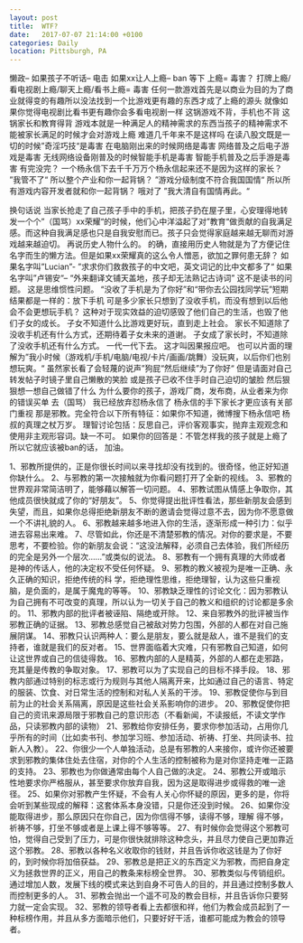 ```yaml
---
layout: post
title:  WTF?
date:   2017-07-07 21:14:00 +0100
categories: Daily
location: Pittsburgh, PA
---
```


懒政–
如果孩子不听话– 电击
如果xx让人上瘾– ban
等下
上瘾= 毒害？
打牌上瘾/看电视剧上瘾/聊天上瘾/看书上瘾= 毒害
任何一款游戏首先是以商业为目的为了商业就得变的有趣所以没法找到一个比游戏更有趣的东西才成了上瘾的源头
就像如果你觉得电视剧比看书更有趣你会多看电视剧一样
这锅游戏不背，手机也不背
这锅家长和教育得背
游戏本就是一种满足人的精神需求的东西当孩子的精神需求不能被家长满足的时候才会对游戏上瘾
难道几千年来不是这样吗
在读八股文既是一切的时候”奇淫巧技“是毒害
在电脑刚出来的时候网络是毒害
网络普及之后电子游戏是毒害
无线网络设备刚普及的时候智能手机是毒害
智能手机普及之后手游是毒害
有完没完？
一个杨永信下去千千万万个杨永信起来还不是因为这样的家长？
”我管不了“
所以整个产业和你一起背锅？
”游戏分级制度不符合我国国情“
所以所有游戏内容开发者就和你一起背锅？
哦对了
”我大清自有国情再此。“

换句话说
当家长抢走了自己孩子手中的手机，把孩子扔在屋子里，心安理得地转发一个个”（国骂）xx荣耀“的时候，他们心中洋溢起了对”教育“做贡献的自我满足感。而这种自我满足感也只是自我安慰而已。孩子只会觉得家庭越来越无聊而对游戏越来越迫切。
再说历史人物什么的。
的确，直接用历史人物就是为了方便记住名字而生的懒方法。但是如果xx荣耀真的这么令人憎恶，欲加之罪何患无辞？
如果名字叫”Lucian”- ”求求你们救救孩子的中文吧，英文词记的比中文都多了“
如果名字叫”卢锡安“– “外来翻译文铺天盖地，孩子却无法熟记古诗词”
这不是读书的问题。
这是思维惯性问题。
“没收了手机是为了你好”和“带你去公园找同学玩”短期结果都是一样的：放下手机
可是多少家长只想到了没收手机，而没有想到以后他会不会更想玩手机？
这种对于现实效益的迫切感毁了他们自己的生活，也毁了他们子女的成长。
子女不知道什么比游戏更好玩，直到走上社会。
家长不知道除了没收手机还有什么方式，还期待着子女未来的道谢。
子女成了家长时，不知道除了没收手机还有什么方式。
一代一代下去。
这才叫因果报应吧。
也可以片面的理解为”我小时候（游戏机/手机/电脑/电视/卡片/画画/跳舞）没玩爽，以后你们也别想玩爽。“
虽然家长看了会轻蔑的说声”狗屁“然后继续”为了你好“
但是请面对自己转发帖子时镜子里自己懒散的笑脸
或是孩子已收不住手时自己迫切的皱脸
然后狠狠想一想自己做错了什么
为什么要你的孩子，游戏厂商，发布商，从业者来为你的错误买单
去（国骂）
我已经放弃怼杨永信了
杨永信的手下家长才更应该有关部门重视
那是邪教。完全符合以下所有特征：如果你不知道，微博搜下杨永信吧
杨叔的真理之杖万岁。
理智讨论包括：反思自己，评价客观事实，抛弃主观观念和使用非主观形容词。缺一不可。
如果你的回答是：不管怎样我的孩子就是上瘾了所以它就应该被ban的话，
加油。

1、邪教所提供的，正是你很长时间以来寻找却没有找到的。很奇怪，他正好知道你缺什么。
2、与邪教的第一次接触就为你看问题打开了全新的视线。
3、邪教的世界观非常简洁明了，能够藉以解答一切问题。
4、邪教试图从情感上争取你，其他成员很快就成了你的“好朋友”。
5、你觉得提出批评性看法，那些新朋友会感到失望，而且，如果你总得拒绝新朋友不断的邀请会觉得过意不去，因为你不愿意做一个不讲礼貌的人。
6、邪教越来越多地进入你的生活，逐渐形成一种引力：似乎进去容易出来难。
7、尽管如此，你还是不清楚邪教的情况。对你的要求是，不要思考，不要检验。你的新朋友会说：“这没法解释，必须自己去体验，我们所经历的完全是另外一个层次……”或类似的说法。
8、邪教有一个拥有真理的大师或者是神的传话人，他的决定权不受任何怀疑。
9、邪教的教义被视为是唯一正确、永久正确的知识，拒绝传统的科
学，拒绝理性思维，拒绝理智，认为这些只重视脑，是负面的，是属于魔鬼的等等。
10、邪教缺乏理性的讨论文化：因为邪教认为自己拥有不可改变的真理，所以认为一切关于自己的教义和组织的讨论都是多余的。
11、邪教内部的批评者被诬陷、隔绝或开除。
12、来自邪教外的批评被当作邪教正确的证据。
13、邪教总感觉自己被敌对势力包围，外部的人都在对自己施展阴谋。
14、邪教只认识两种人：要么是朋友，要么就是敌人，谁不是我们的支持者，谁就是我们的反对者。
15、世界面临着大灾难，只有邪教自己知道，如何让这世界或自己的信徒得救。
16、邪教内部的人是精英，外部的人都在走邪路，充其量是传教的争取对象。
17、邪教可以为了实现自己的目标不择手段。
18、邪教内部通过特别的标志或行为规则与其他人隔离开来，比如通过自己的语言、特定的服装、饮食、对日常生活的控制和对私人关系的干涉。
19、邪教促使你与到目前为止的社会关系隔离，原因是这些社会关系影响你的进步。
20、邪教促使你把自己的资讯来源局限于邪教自己的意识形态（不看新闻，不读报纸，不读文学作品，只读邪教内部的读物）
21、邪教给你安排任务，要求你参加活动，占用你几乎所有的时间（比如卖书刊、参加学习班、参加活动、祈祷、打坐、共同读书、拉新人入教）。
22、你很少一个人单独活动，总是有邪教的人来接你，或许你还被要求到邪教的集体住处去住宿，对你的个人生活的控制被称为是对你坚持走唯一正路的支持。
23、邪教也为你做通常由每个人自己做的决定。
24、邪教公开或暗示性地要求你严格服从，甚至要求你放弃自我，因为这是取得进步或得救的唯一途径。
25、如果你对邪教产生怀疑，不会有人关心你怀疑的原因，更多的是，你将会听到某些现成的解释：这套体系本身没错，只是你还没到时候。
26、如果你没能取得进步，那么原因只在你自己，因为你信得不够，读得不够，理解
得不够，祈祷不够，打坐不够或者是上课上得不够等等。
27、有时候你会觉得这个邪教可怕，觉得自己受到了压力，可是你很快就排除这种念头，并且尽力使自己更加靠近这个邪教。
28、邪教以各种名义收取你的钱财，并且告诉你收这钱是为了你好的，到时候你将加倍获益。
29、邪教总是把正义的东西定义为邪教，而把自身定义为拯救世界的正义，用自己的教条来标榜全世界。
30、邪教类似与传销组织。通过增加人数，发展下线的模式来达到自身不可告人的目的，并且通过控制多数人而控制更多的人。
31、邪教会抛出一个遥不可及的教会目标，并且告诉你只要努力就一定会实现。
32、邪教的领导者看上去都很和祥，他们为教会成员起到了一种标榜作用，并且从多方面暗示他们，只要好好干活，谁都可能成为教会的领导者。
